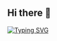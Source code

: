 ## Hi there 👋

[![Typing SVG](https://readme-typing-svg.herokuapp.com?font=Montserrat&weight=500&size=25&duration=3000&pause=1000&color=0774BB&width=435&lines=Hello%2C+I'm+Felipe+Aires+%F0%9F%91%8B%F0%9F%8F%BB;A+fullstack+Developer+%F0%9F%91%A8%F0%9F%8F%BB%E2%80%8D%F0%9F%92%BB)](https://git.io/typing-svg)

<!--
**FelipeOPratinha/FelipeOPratinha** is a ✨ _special_ ✨ repository because its `README.md` (this file) appears on your GitHub profile.

Here are some ideas to get you started:

- 🔭 I’m currently working on ...
- 🌱 I’m currently learning ...
- 👯 I’m looking to collaborate on ...
- 🤔 I’m looking for help with ...
- 💬 Ask me about ...
- 📫 How to reach me: ...
- 😄 Pronouns: ...
- ⚡ Fun fact: ...
-->
